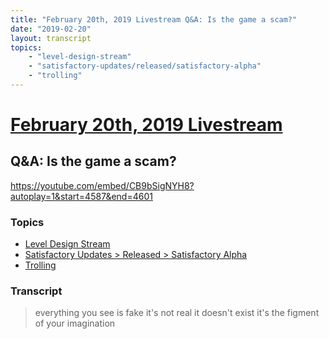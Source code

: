 ```yaml
---
title: "February 20th, 2019 Livestream Q&A: Is the game a scam?"
date: "2019-02-20"
layout: transcript
topics:
    - "level-design-stream"
    - "satisfactory-updates/released/satisfactory-alpha"
    - "trolling"
---
```

# [February 20th, 2019 Livestream](../2019-02-20.md)
## Q&A: Is the game a scam?
https://youtube.com/embed/CB9bSigNYH8?autoplay=1&start=4587&end=4601

### Topics
* [Level Design Stream](../topics/level-design-stream.md)
* [Satisfactory Updates > Released > Satisfactory Alpha](../topics/satisfactory-updates/released/satisfactory-alpha.md)
* [Trolling](../topics/trolling.md)

### Transcript

> everything you see is fake it's not real it doesn't exist it's the figment of your imagination
